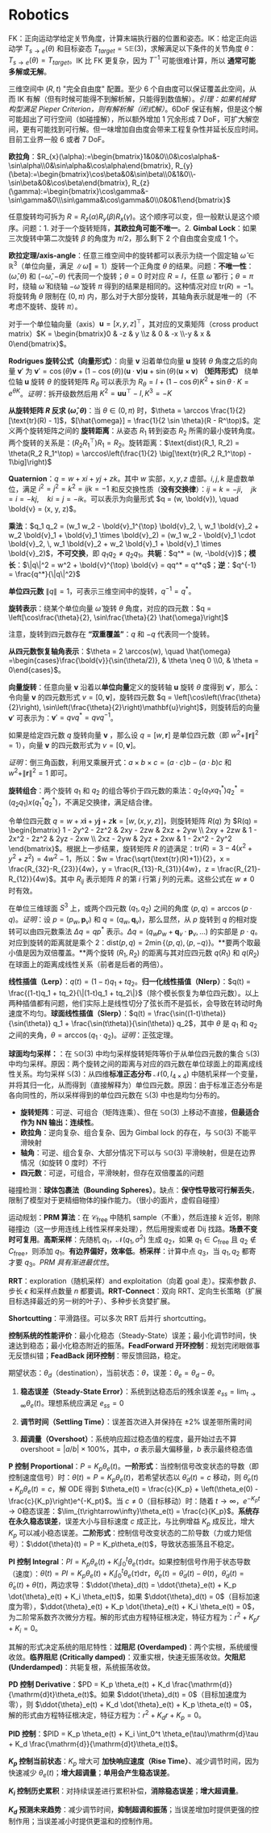 # Robotics

FK：正向运动学给定关节角度，计算末端执行器的位置和姿态。IK：给定正向运动学 $T_{s \rightarrow e}(\theta)$ 和目标姿态 $T_{target} = \mathbb{SE}(3)$，求解满足以下条件的关节角度 $\theta$： $T_{s \rightarrow e}(\theta) = T_{target}$。IK 比 FK 更复杂，因为 $T^{-1}$ 可能很难计算，所以 **通常可能多解或无解**。

三维空间中 $(R,t)$ "完全自由度" 配置。至少 6 个自由度可以保证覆盖此空间，从而 IK 有解（但有时候可能得不到解析解，只能得到数值解）。_引理：如果机械臂构型满足 Pieper Criterion，则有解析解（闭式解）_。6DoF 保证有解，但是这个解可能超出了可行空间（如碰撞解），所以额外增加 1 冗余形成 7 DoF，可扩大解空间，更有可能找到可行解。但一味增加自由度会带来工程复杂性并延长反应时间。目前工业界一般 6 或者 7 DoF。

**欧拉角**：$R_{x}(\alpha):=\begin{bmatrix}1&0&0\\0&\cos\alpha&-\sin\alpha\\0&\sin\alpha&\cos\alpha\end{bmatrix},
R_{y}(\beta):=\begin{bmatrix}\cos\beta&0&\sin\beta\\0&1&0\\-\sin\beta&0&\cos\beta\end{bmatrix},
R_{z}(\gamma):=\begin{bmatrix}\cos\gamma&-\sin\gamma&0\\\sin\gamma&\cos\gamma&0\\0&0&1\end{bmatrix}$

任意旋转均可拆为 $R=R_{z}(\alpha)R_{y}(\beta)R_{x}(\gamma)$。这个顺序可以变，但一般默认是这个顺序。问题：1. 对于一个旋转矩阵，**其欧拉角可能不唯一**。2. **Gimbal Lock**：如果三次旋转中第二次旋转 $\beta$ 的角度为 $\pi/2$，那么剩下 2 个自由度会变成 1 个。

**欧拉定理/axis-angle**：任意三维空间中的旋转都可以表示为绕一个固定轴 $\hat{\omega} \in \mathbb{R}^3$（单位向量，满足 $\|\hat{\omega}\| = 1$）旋转一个正角度 $\theta$ 的结果。问题：**不唯一性**：$(\hat{\omega}, \theta)$ 和 $(-\hat{\omega}, -\theta)$ 代表同一个旋转；$\theta=0$ 时对应 $R=I$，任意 $\hat{\omega}$ 都行；$\theta = \pi$ 时，绕轴 $\hat{\omega}$ 和绕轴 $-\hat{\omega}$ 旋转 $\pi$ 得到的结果是相同的。这种情况对应 $\text{tr}(R) = -1$。将旋转角 $\theta$ 限制在 $(0, \pi)$ 内，那么对于大部分旋转，其轴角表示就是唯一的（不考虑不旋转、旋转 $\pi$）。

对于一个单位轴向量（axis）$\mathbf{u} = [x, y, z]^\top$，其对应的叉乘矩阵（cross product matrix）$K = \begin{bmatrix}0 & -z & y \\z & 0 & -x \\-y & x & 0\end{bmatrix}$。

**Rodrigues 旋转公式（向量形式）**：向量 $\mathbf{v}$ 沿着单位向量 $\mathbf{u}$ 旋转 $\theta$ 角度之后的向量 $\mathbf{v}'$ 为 $\mathbf{v}' = \cos(\theta)\mathbf{v} + (1 - \cos(\theta))(\mathbf{u} \cdot \mathbf{v})\mathbf{u} + \sin(\theta)(\mathbf{u} \times \mathbf{v})$ **（矩阵形式）** 绕单位轴 $\mathbf{u}$ 旋转 $\theta$ 的旋转矩阵 $R_\theta$ 可以表示为 $R_\theta  =  I + (1-\cos\theta) K^2 + \sin\theta \cdot K = e^{\theta K}$。_证明_：拆开级数然后用 $K^2 = \mathbf{u}\mathbf{u}^\top - I,K^3=-K$

**从旋转矩阵 $R$ 反求 $(\hat{\omega}, \theta)$**：当 $\theta \in (0, \pi)$ 时，$\theta = \arccos \frac{1}{2}[\text{tr}(R) - 1]$，$[\hat{\omega}] = \frac{1}{2 \sin \theta}(R - R^\top)$。定义两个旋转矩阵之间的 **旋转距离**：从姿态 $R_1$ 转到姿态 $R_2$ 所需的最小旋转角度。两个旋转的关系是：$(R_2 R_1^\top) R_1 = R_2$。旋转距离：$\text{dist}(R_1, R_2) = \theta(R_2 R_1^\top) = \arccos\left(\frac{1}{2} \big[\text{tr}(R_2 R_1^\top) - 1\big]\right)$

**Quaternion**：$q = w + xi + yj + zk$。其中 $w$ 实部，$x,y,z$ 虚部。$i, j, k$ 是虚数单位，满足 $i^2 = j^2 = k^2 = ijk = -1$ 和反交换性质（**没有交换律**）：$ij = k = -ji, \quad jk = i = -kj, \quad ki = j = -ik$。可以表示为向量形式 $q = (w, \bold{v}), \quad \bold{v} = (x, y, z)$。

**乘法**：$q_1 q_2 = (w_1 w_2 - \bold{v}_1^{\top} \bold{v}_2, \, w_1 \bold{v}_2 + w_2 \bold{v}_1 + \bold{v}_1 \times \bold{v}_2) = (w_1 w_2 - \bold{v}_1 \cdot \bold{v}_2, \, w_1 \bold{v}_2 + w_2 \bold{v}_1 + \bold{v}_1 \times \bold{v}_2)$，**不可交换**，即 $q_1 q_2 \neq q_2 q_1$。**共轭**：$q^* = (w, -\bold{v})$；**模长**：$\|q\|^2 = w^2 + \bold{v}^{\top} \bold{v} = qq^* = q^*q$；**逆**：$q^{-1} = \frac{q^*}{\|q\|^2}$

**单位四元数** $\|q\| = 1$，可表示三维空间中的旋转，$q^{-1} = q^*$。

**旋转表示**：绕某个单位向量 $\hat{\omega}$ 旋转 $\theta$ 角度，对应的四元数：$q = \left[\cos\frac{\theta}{2}, \sin\frac{\theta}{2} \hat{\omega}\right]$

注意，旋转到四元数存在 **“双重覆盖”**：$q$ 和 $-q$ 代表同一个旋转。

**从四元数恢复轴角表示**：$\theta = 2 \arccos(w), \quad \hat{\omega} =\begin{cases}\frac{\bold{v}}{\sin(\theta/2)}, & \theta \neq 0 \\0, & \theta = 0\end{cases}$。

**向量旋转**：任意向量 $\mathbf{v}$ 沿着以**单位向量**定义的旋转轴 $\mathbf{u}$ 旋转 $\theta$ 度得到 $\mathbf{v}'$，那么：令向量 $\mathbf{v}$ 的四元数形式 $v = [0, \mathbf{v}]$，旋转四元数 $q = \left[\cos\left(\frac{\theta}{2}\right), \sin\left(\frac{\theta}{2}\right)\mathbf{u}\right]$，则旋转后的向量 $\mathbf{v}'$ 可表示为：$\mathbf{v}' = qv q^* = qv q^{-1}$。

如果是给定四元数 $q$ 旋转向量 $\mathbf{v}$ ，那么设 $q = [w, \mathbf{r}]$ 是单位四元数（即 $w^2 + \|\mathbf{r}\|^2 = 1$），向量 $\mathbf{v}$ 的四元数形式为 $v = [0, \mathbf{v}]$。

_证明_：倒三角函数，利用叉乘展开式：$a \times b \times c = (a \cdot c)b - (a \cdot b)c$ 和 $w^2 + \|\mathbf{r}\|^2 = 1$ 即可。

**旋转组合**：两个旋转 $q_1$ 和 $q_2$ 的组合等价于四元数的乘法：$q_2 (q_1 x q_1^*) q_2^* = (q_2 q_1) x (q_1^* q_2^*)$，不满足交换律，满足结合律。

令单位四元数 $q = w + x\mathbf{i} + y\mathbf{j} + z\mathbf{k} = [w, (x, y, z)]$，则旋转矩阵 $R(q)$ 为 $R(q) = \begin{bmatrix} 1 - 2y^2 - 2z^2 & 2xy - 2zw & 2xz + 2yw \\ 2xy + 2zw & 1 - 2x^2 - 2z^2 & 2yz - 2xw \\ 2xz - 2yw & 2yz + 2xw & 1 - 2x^2 - 2y^2 \end{bmatrix}$。根据上一步结果，旋转矩阵 $R$ 的迹满足：$\text{tr}(R) = 3 - 4(x^2 + y^2 + z^2) = 4w^2 - 1$，所以：$w = \frac{\sqrt{\text{tr}(R)+1}}{2}，x = \frac{R_{32}-R_{23}}{4w}，y = \frac{R_{13}-R_{31}}{4w}，z = \frac{R_{21}-R_{12}}{4w}$。其中 $R_{ij}$ 表示矩阵 $R$ 的第 $i$ 行第 $j$ 列的元素。这些公式在 $w \neq 0$ 时有效。

在单位三维球面 $S^3$ 上，或两个四元数 $(q_1, q_2)$ 之间的角度 $\langle p, q \rangle = \arccos(p \cdot q)$。_证明_：设 $p = (p_w, \mathbf{p}_v)$ 和 $q = (q_w, \mathbf{q}_v)$，那么显然，从 $p$ 旋转到 $q$ 的相对旋转可以由四元数乘法 $\Delta q = q p^*$ 表示。$\Delta q = (q_w p_w + \mathbf{q}_v \cdot \mathbf{p}_v, \dots)$ 的实部是 $p \cdot q$。对应到旋转的距离就是乘个 $2$：$\text{dist}(p, q) = 2 \min \{\langle p, q \rangle, \langle p, -q \rangle\}$。**要两个取最小值是因为双倍覆盖。**两个旋转 $(R_1, R_2)$ 的距离与其对应四元数 $q(R_1)$ 和 $q(R_2)$ 在球面上的距离成线性关系（前者是后者的两倍）。

**线性插值（Lerp）**：$q(t) = (1-t)q_1 + tq_2$。**归一化线性插值（Nlerp）**：$q(t) = \frac{(1-t)q_1 + tq_2}{\|(1-t)q_1 + tq_2\|}$（除个模长恢复为单位四元数）。以上两种插值都有问题，他们实际上是线性切分了弦长而不是弧长，会导致在转动时角速度不均匀。**球面线性插值（Slerp）**：$q(t) = \frac{\sin((1-t)\theta)}{\sin(\theta)} q_1 + \frac{\sin(t\theta)}{\sin(\theta)} q_2$，其中 $\theta$ 是 $q_1$ 和 $q_2$ 之间的夹角，$\theta = \arccos(q_1 \cdot q_2)$。_证明_：正弦定理。

**球面均匀采样：**：在 $\mathbb{SO}(3)$ 中均匀采样旋转矩阵等价于从单位四元数的集合 $\mathbb{S}(3)$ 中均匀采样。原因：两个旋转之间的距离与对应的四元数在单位球面上的距离成线性关系。均匀采样 $\mathbb{S}(3)$：从四维**标准正态分布** $\mathcal{N}(0, I_{4 \times 4})$ 中随机采样一个变量，并将其归一化，从而得到（直接解释为）单位四元数。原因：由于标准正态分布是各向同性的，所以采样得到的单位四元数在 $\mathbb{S}(3)$ 中也是均匀分布的。

-   **旋转矩阵**：可逆、可组合（矩阵连乘）、但在 $\mathbb{SO}(3)$ 上移动不直接，**但最适合作为 NN 输出：连续性**。
-   **欧拉角**：逆向复杂、组合复杂、因为 Gimbal lock 的存在，与 $\mathbb{SO}(3)$ 不能平滑映射
-   **轴角**：可逆、组合复杂、大部分情况下可以与 $\mathbb{SO}(3)$ 平滑映射，但是在边界情况（如旋转 $0$ 度时）不行
-   **四元数**：可逆，可组合，平滑映射，但存在双倍覆盖的问题

碰撞检测：**球体包裹法（Bounding Spheres）**。缺点：**保守性导致可行解丢失**，限制了模型对于更精细物体的操作能力。（很小的面片，虚假自碰撞）

运动规划：**PRM 算法**：在 $\mathcal{C}_{\text{free}}$ 中随机 sample（不重），然后连接 $k$ 近邻，剔除碰撞边（这一步用连线上线性采样来处理），然后用搜索或者 Dij 找路。**场景不变时可复用**。**高斯采样**：先随机 $q_1$，$\mathcal N (q_1, \sigma^2)$ 生成 $q_2$，如果 $q_1 \in C_{\text{free}}$ 且 $q_2 \notin C_{\text{free}}$，则添加 $q_1$。**有边界偏好，效率低**。**桥采样**：计算中点 $q_3$，当 $q_1,q_2$ 都寄才要 $q_3$。_PRM 具有渐进最优性_。

**RRT**：exploration（随机采样）and exploitation（向着 goal 走）。探索参数 $\beta$、步长 $\epsilon$ 和采样点数量 $n$ 都要调。**RRT-Connect**：双向 RRT、定向生长策略（扩展目标选择最近的另一树的叶子）、多种步长贪婪扩展。

**Shortcutting**：平滑路径。可以多次 RRT 后并行 shortcutting。

**控制系统的性能评价**：最小化稳态（Steady-State）误差；最小化调节时间，快速达到稳态；最小化稳态附近的振荡。**FeadForward 开环控制**：规划完闭眼做事无反馈纠错；**FeadBack 闭环控制**：带反馈回路，稳定。

期望状态：$\theta_d$（destination），当前状态：$\theta$，误差：$\theta_e = \theta_d - \theta$。

1. **稳态误差（Steady-State Error）**：系统到达稳态后的残余误差 $e_{ss} = \lim_{t\to\infty} \theta_e(t)$。理想系统应满足 $e_{ss}=0$

2. **调节时间（Settling Time）**：误差首次进入并保持在 $\pm 2\%$ 误差带所需时间

3. **超调量（Overshoot）**：系统响应超过稳态值的程度，最开始过去不算 $\text{overshoot} = |a/b| \times 100\%$，其中，$a$ 表示最大偏移量，$b$ 表示最终稳态值

**P 控制 Proportional**：$P = K_p\theta_e(t)$。**一阶形式**：当控制信号改变状态的导数（即控制速度信号）时：$\dot{\theta}(t) = P = K_p\theta_e(t)$，若希望状态以 $\dot{\theta}_d(t) = c$ 移动，则 $\dot{\theta}_e(t) + K_p\theta_e(t) = c$，解 ODE 得到 $\theta_e(t) = \frac{c}{K_p} + \left(\theta_e(0) - \frac{c}{K_p}\right)e^{-K_pt}$。当 $c\neq0$（目标移动）时：随着 $t\rightarrow\infty$，$e^{-K_pt}\rightarrow0$稳态误差：$\lim_{t\rightarrow\infty}\theta_e(t) = \frac{c}{K_p}$。**系统存在永久稳态误差**，误差大小与目标速度 $c$ 成正比，与比例增益 $K_p$ 成反比，增大 $K_p$ 可以减小稳态误差。**二阶形式**：控制信号改变状态的二阶导数（力或力矩信号）：$\ddot{\theta}(t) = P = K_p\theta_e(t)$，导致状态振荡且不稳定。

**PI 控制 Integral**：$PI = K_p \theta_e(t) + K_i \int_0^t \theta_e(\tau) \mathrm{d}\tau$。如果控制信号作用于状态导数（速度）：$\dot{\theta}(t) = PI = K_p \theta_e(t) + K_i \int_0^t \theta_e(\tau) \mathrm{d}\tau$，$\dot{\theta}_e(t) = \dot{\theta}_d(t) - \dot{\theta}(t)$，$\dot{\theta}_d(t) = \dot{\theta}_e(t) + \dot{\theta}(t)$，两边求导：$\ddot{\theta}_d(t) = \ddot{\theta}_e(t) + K_p \dot{\theta}_e(t) + K_i \theta_e(t)$，如果 $\ddot{\theta}_d(t) = 0$（目标加速度为零），$\ddot{\theta}_e(t) + K_p \dot{\theta}_e(t) + K_i \theta_e(t) = 0$，为二阶常系数齐次微分方程。解的形式由方程特征根决定，特征方程为：$r^2 + K_p r + K_i = 0$。

其解的形式决定系统的阻尼特性：**过阻尼 (Overdamped)**：两个实根，系统缓慢收敛。**临界阻尼 (Critically damped)**：双重实根，快速无振荡收敛。**欠阻尼 (Underdamped)**：共轭复根，系统振荡收敛。

**PD 控制 Derivative**：$PD = K_p \theta_e(t) + K_d \frac{\mathrm{d}}{\mathrm{d}t}\theta_e(t)$。如果 $\ddot{\theta}_d(t) = 0$（目标加速度为零），则 $\ddot{\theta}_e(t) + K_d \dot{\theta}_e(t) + K_p \theta_e(t) = 0$，解的形式由方程特征根决定，特征方程为：$r^2 + K_d r + K_p = 0$。

**PID 控制**：$PID = K_p \theta_e(t) + K_i \int_0^t \theta_e(\tau)\mathrm{d}\tau + K_d \frac{\mathrm{d}}{\mathrm{d}t}\theta_e(t)$。

**$K_p$ 控制当前状态**：$K_p$ 增大可 **加快响应速度（Rise Time）**、减少调节时间，因为快速减少 $\theta_e(t)$；**增大超调量**；**单用会产生稳态误差**。

**$K_i$ 控制历史累积**：对持续误差进行累积补偿，**消除稳态误差**；**增大超调量**。

**$K_d$ 预测未来趋势**：减少调节时间，**抑制超调和振荡**；当误差增加时提供更强的控制作用；当误差减小时提供更温和的控制作用。
